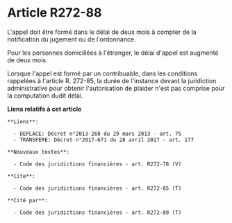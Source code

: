 # Article R272-88

L'appel doit être formé dans le délai de deux mois à compter de la notification du jugement ou de l'ordonnance. 

Pour les personnes domiciliées à l'étranger, le délai d'appel est augmenté de deux mois. 

Lorsque l'appel est formé par un contribuable, dans les conditions rappelées à l'article R. 272-85, la durée de l'instance
devant la juridiction administrative pour obtenir l'autorisation de plaider n'est pas comprise pour la computation dudit
délai.

**Liens relatifs à cet article**

	**Liens**:

	  - DEPLACE: Décret n°2013-268 du 29 mars 2013 - art. 75
	  - TRANSFERE: Décret n°2017-671 du 28 avril 2017 - art. 177

	**Nouveaux textes**:

	  - Code des juridictions financières - art. R272-78 (V)

	**Cite**:

	  - Code des juridictions financières - art. R272-85 (T)

	**Cité par**:

	  - Code des juridictions financières - art. R272-89 (T)
